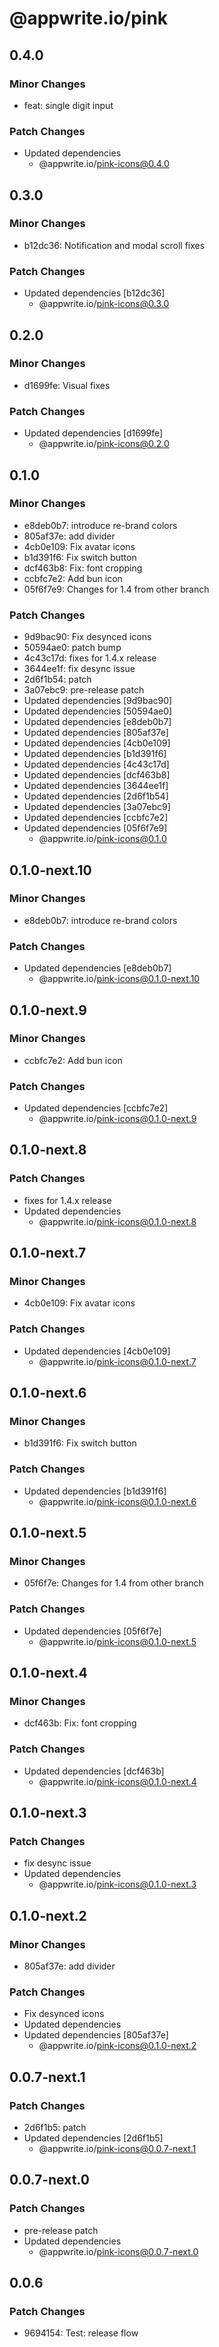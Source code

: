 # @appwrite.io/pink

## 0.4.0

### Minor Changes

- feat: single digit input

### Patch Changes

- Updated dependencies
  - @appwrite.io/pink-icons@0.4.0

## 0.3.0

### Minor Changes

- b12dc36: Notification and modal scroll fixes

### Patch Changes

- Updated dependencies [b12dc36]
  - @appwrite.io/pink-icons@0.3.0

## 0.2.0

### Minor Changes

- d1699fe: Visual fixes

### Patch Changes

- Updated dependencies [d1699fe]
  - @appwrite.io/pink-icons@0.2.0

## 0.1.0

### Minor Changes

- e8deb0b7: introduce re-brand colors
- 805af37e: add divider
- 4cb0e109: Fix avatar icons
- b1d391f6: Fix switch button
- dcf463b8: Fix: font cropping
- ccbfc7e2: Add bun icon
- 05f6f7e9: Changes for 1.4 from other branch

### Patch Changes

- 9d9bac90: Fix desynced icons
- 50594ae0: patch bump
- 4c43c17d: fixes for 1.4.x release
- 3644ee1f: fix desync issue
- 2d6f1b54: patch
- 3a07ebc9: pre-release patch
- Updated dependencies [9d9bac90]
- Updated dependencies [50594ae0]
- Updated dependencies [e8deb0b7]
- Updated dependencies [805af37e]
- Updated dependencies [4cb0e109]
- Updated dependencies [b1d391f6]
- Updated dependencies [4c43c17d]
- Updated dependencies [dcf463b8]
- Updated dependencies [3644ee1f]
- Updated dependencies [2d6f1b54]
- Updated dependencies [3a07ebc9]
- Updated dependencies [ccbfc7e2]
- Updated dependencies [05f6f7e9]
  - @appwrite.io/pink-icons@0.1.0

## 0.1.0-next.10

### Minor Changes

- e8deb0b7: introduce re-brand colors

### Patch Changes

- Updated dependencies [e8deb0b7]
  - @appwrite.io/pink-icons@0.1.0-next.10

## 0.1.0-next.9

### Minor Changes

- ccbfc7e2: Add bun icon

### Patch Changes

- Updated dependencies [ccbfc7e2]
  - @appwrite.io/pink-icons@0.1.0-next.9

## 0.1.0-next.8

### Patch Changes

- fixes for 1.4.x release
- Updated dependencies
  - @appwrite.io/pink-icons@0.1.0-next.8

## 0.1.0-next.7

### Minor Changes

- 4cb0e109: Fix avatar icons

### Patch Changes

- Updated dependencies [4cb0e109]
  - @appwrite.io/pink-icons@0.1.0-next.7

## 0.1.0-next.6

### Minor Changes

- b1d391f6: Fix switch button

### Patch Changes

- Updated dependencies [b1d391f6]
  - @appwrite.io/pink-icons@0.1.0-next.6

## 0.1.0-next.5

### Minor Changes

- 05f6f7e: Changes for 1.4 from other branch

### Patch Changes

- Updated dependencies [05f6f7e]
  - @appwrite.io/pink-icons@0.1.0-next.5

## 0.1.0-next.4

### Minor Changes

- dcf463b: Fix: font cropping

### Patch Changes

- Updated dependencies [dcf463b]
  - @appwrite.io/pink-icons@0.1.0-next.4

## 0.1.0-next.3

### Patch Changes

- fix desync issue
- Updated dependencies
  - @appwrite.io/pink-icons@0.1.0-next.3

## 0.1.0-next.2

### Minor Changes

- 805af37e: add divider

### Patch Changes

- Fix desynced icons
- Updated dependencies
- Updated dependencies [805af37e]
  - @appwrite.io/pink-icons@0.1.0-next.2

## 0.0.7-next.1

### Patch Changes

- 2d6f1b5: patch
- Updated dependencies [2d6f1b5]
  - @appwrite.io/pink-icons@0.0.7-next.1

## 0.0.7-next.0

### Patch Changes

- pre-release patch
- Updated dependencies
  - @appwrite.io/pink-icons@0.0.7-next.0

## 0.0.6

### Patch Changes

- 9694154: Test: release flow

